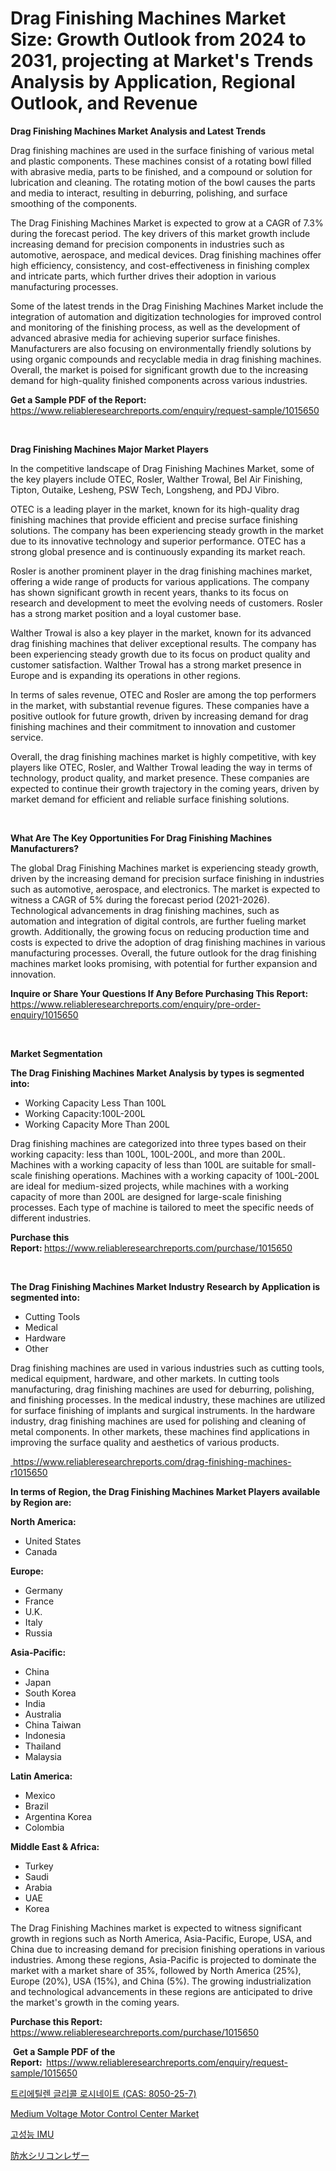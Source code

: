 <p><h1>Drag Finishing Machines Market Size: Growth Outlook from 2024 to 2031, projecting at Market's Trends Analysis by Application, Regional Outlook, and Revenue</h1></p><p><strong>Drag Finishing Machines Market Analysis and Latest Trends</strong></p>
<p><p>Drag finishing machines are used in the surface finishing of various metal and plastic components. These machines consist of a rotating bowl filled with abrasive media, parts to be finished, and a compound or solution for lubrication and cleaning. The rotating motion of the bowl causes the parts and media to interact, resulting in deburring, polishing, and surface smoothing of the components.</p><p>The Drag Finishing Machines Market is expected to grow at a CAGR of 7.3% during the forecast period. The key drivers of this market growth include increasing demand for precision components in industries such as automotive, aerospace, and medical devices. Drag finishing machines offer high efficiency, consistency, and cost-effectiveness in finishing complex and intricate parts, which further drives their adoption in various manufacturing processes.</p><p>Some of the latest trends in the Drag Finishing Machines Market include the integration of automation and digitization technologies for improved control and monitoring of the finishing process, as well as the development of advanced abrasive media for achieving superior surface finishes. Manufacturers are also focusing on environmentally friendly solutions by using organic compounds and recyclable media in drag finishing machines. Overall, the market is poised for significant growth due to the increasing demand for high-quality finished components across various industries.</p></p>
<p><strong>Get a Sample PDF of the Report:&nbsp;</strong> <a href="https://www.reliableresearchreports.com/enquiry/request-sample/1015650">https://www.reliableresearchreports.com/enquiry/request-sample/1015650</a></p>
<p>&nbsp;</p>
<p><strong>Drag Finishing Machines Major Market Players</strong></p>
<p><p>In the competitive landscape of Drag Finishing Machines Market, some of the key players include OTEC, Rosler, Walther Trowal, Bel Air Finishing, Tipton, Outaike, Lesheng, PSW Tech, Longsheng, and PDJ Vibro. </p><p>OTEC is a leading player in the market, known for its high-quality drag finishing machines that provide efficient and precise surface finishing solutions. The company has been experiencing steady growth in the market due to its innovative technology and superior performance. OTEC has a strong global presence and is continuously expanding its market reach.</p><p>Rosler is another prominent player in the drag finishing machines market, offering a wide range of products for various applications. The company has shown significant growth in recent years, thanks to its focus on research and development to meet the evolving needs of customers. Rosler has a strong market position and a loyal customer base.</p><p>Walther Trowal is also a key player in the market, known for its advanced drag finishing machines that deliver exceptional results. The company has been experiencing steady growth due to its focus on product quality and customer satisfaction. Walther Trowal has a strong market presence in Europe and is expanding its operations in other regions.</p><p>In terms of sales revenue, OTEC and Rosler are among the top performers in the market, with substantial revenue figures. These companies have a positive outlook for future growth, driven by increasing demand for drag finishing machines and their commitment to innovation and customer service.</p><p>Overall, the drag finishing machines market is highly competitive, with key players like OTEC, Rosler, and Walther Trowal leading the way in terms of technology, product quality, and market presence. These companies are expected to continue their growth trajectory in the coming years, driven by market demand for efficient and reliable surface finishing solutions.</p></p>
<p>&nbsp;</p>
<p><strong>What Are The Key Opportunities For Drag Finishing Machines Manufacturers?</strong></p>
<p><p>The global Drag Finishing Machines market is experiencing steady growth, driven by the increasing demand for precision surface finishing in industries such as automotive, aerospace, and electronics. The market is expected to witness a CAGR of 5% during the forecast period (2021-2026). Technological advancements in drag finishing machines, such as automation and integration of digital controls, are further fueling market growth. Additionally, the growing focus on reducing production time and costs is expected to drive the adoption of drag finishing machines in various manufacturing processes. Overall, the future outlook for the drag finishing machines market looks promising, with potential for further expansion and innovation.</p></p>
<p><strong>Inquire or Share Your Questions If Any Before Purchasing This Report:</strong> <a href="https://www.reliableresearchreports.com/enquiry/pre-order-enquiry/1015650">https://www.reliableresearchreports.com/enquiry/pre-order-enquiry/1015650</a></p>
<p>&nbsp;</p>
<p><strong>Market Segmentation</strong></p>
<p><strong>The Drag Finishing Machines Market Analysis by types is segmented into:</strong></p>
<p><ul><li>Working Capacity Less Than 100L</li><li>Working Capacity:100L-200L</li><li>Working Capacity More Than 200L</li></ul></p>
<p><p>Drag finishing machines are categorized into three types based on their working capacity: less than 100L, 100L-200L, and more than 200L. Machines with a working capacity of less than 100L are suitable for small-scale finishing operations. Machines with a working capacity of 100L-200L are ideal for medium-sized projects, while machines with a working capacity of more than 200L are designed for large-scale finishing processes. Each type of machine is tailored to meet the specific needs of different industries.</p></p>
<p><strong>Purchase this Report:&nbsp;</strong><a href="https://www.reliableresearchreports.com/purchase/1015650">https://www.reliableresearchreports.com/purchase/1015650</a></p>
<p>&nbsp;</p>
<p><strong>The Drag Finishing Machines Market Industry Research by Application is segmented into:</strong></p>
<p><ul><li>Cutting Tools</li><li>Medical</li><li>Hardware</li><li>Other</li></ul></p>
<p><p>Drag finishing machines are used in various industries such as cutting tools, medical equipment, hardware, and other markets. In cutting tools manufacturing, drag finishing machines are used for deburring, polishing, and finishing processes. In the medical industry, these machines are utilized for surface finishing of implants and surgical instruments. In the hardware industry, drag finishing machines are used for polishing and cleaning of metal components. In other markets, these machines find applications in improving the surface quality and aesthetics of various products.</p></p>
<p><a href="https://www.reliableresearchreports.com/drag-finishing-machines-r1015650">&nbsp;https://www.reliableresearchreports.com/drag-finishing-machines-r1015650</a></p>
<p><strong>In terms of Region, the Drag Finishing Machines Market Players available by Region are:</strong></p>
<p>
    <p> <strong> North America: </strong>
        <ul>
            <li>United States</li>
            <li>Canada</li>
        </ul>
        </p> 
    <p> <strong> Europe: </strong>
        <ul>
            <li>Germany</li>
            <li>France</li>
            <li>U.K.</li>
            <li>Italy</li>
            <li>Russia</li>
        </ul>
        </p> 
    <p> <strong> Asia-Pacific: </strong>
        <ul>
            <li>China</li>
            <li>Japan</li>
            <li>South Korea</li>
            <li>India</li>
            <li>Australia</li>
            <li>China Taiwan</li>
            <li>Indonesia</li>
            <li>Thailand</li>
            <li>Malaysia</li>
        </ul>
        </p> 
    <p> <strong> Latin America: </strong>
        <ul>
            <li>Mexico</li>
            <li>Brazil</li>
            <li>Argentina Korea</li>
            <li>Colombia</li>
        </ul>
        </p> 
    <p> <strong> Middle East & Africa: </strong>
        <ul>
            <li>Turkey</li>
            <li>Saudi</li>
            <li>Arabia</li>
            <li>UAE</li>
            <li>Korea</li>
        </ul>
    </p>
    </p>
<p><p>The Drag Finishing Machines market is expected to witness significant growth in regions such as North America, Asia-Pacific, Europe, USA, and China due to increasing demand for precision finishing operations in various industries. Among these regions, Asia-Pacific is projected to dominate the market with a market share of 35%, followed by North America (25%), Europe (20%), USA (15%), and China (5%). The growing industrialization and technological advancements in these regions are anticipated to drive the market's growth in the coming years.</p></p>
<p><strong>Purchase this Report: </strong><a href="https://www.reliableresearchreports.com/purchase/1015650">https://www.reliableresearchreports.com/purchase/1015650</a></p>
<p>&nbsp;<strong>Get a Sample PDF of the Report:&nbsp;&nbsp;</strong><a href="https://www.reliableresearchreports.com/enquiry/request-sample/1015650">https://www.reliableresearchreports.com/enquiry/request-sample/1015650</a></p>
<p><strong></strong></p>
<p><p><a href="https://medium.com/@kavonhansen15/%EB%8B%A4%EC%9D%8C-%EB%AC%B8%EC%9E%A5%EC%9D%84-%ED%95%9C%EA%B5%AD%EC%96%B4%EB%A1%9C-%EB%B2%88%EC%97%AD%ED%95%98%EC%8B%AD%EC%8B%9C%EC%98%A4-c71f893183b3">트리에틸렌 글리콜 로시네이트 (CAS: 8050-25-7)</a></p><p><a href="https://github.com/castoriffic/Market-Research-Report-List-5/blob/main/medium-voltage-motor-control-center-market.md">Medium Voltage Motor Control Center Market</a></p><p><a href="https://medium.com/@ralphyjames/%EA%B3%A0%EC%84%B1%EB%8A%A5-imu-%EC%8B%9C%EC%9E%A5-%EA%B7%9C%EB%AA%A8-%EC%A0%90%EC%9C%A0%EC%9C%A8-%EB%B0%8F-%ED%8A%B8%EB%A0%8C%EB%93%9C-%EB%B6%84%EC%84%9D-%EB%B3%B4%EA%B3%A0%EC%84%9C-%EC%B5%9C%EC%A2%85-%EC%82%AC%EC%9A%A9%EC%B2%98-%EB%94%94%ED%8E%9C%EC%8A%A4-%ED%95%AD%EA%B3%B5%EC%9A%B0%EC%A3%BC-%EC%82%B0%EC%97%85%EC%9A%A9-%ED%95%B4%EC%83%81-%EC%96%B4%ED%94%84%EB%A6%AC%EC%96%B4-%EA%B8%B0%ED%83%80-%EC%9B%90%EC%9E%AC%EB%A3%8C%EB%B3%84-%EB%B0%8F-2031%EB%85%84%EA%B9%8C%EC%A7%80-%EC%98%88%EC%B8%A1-4ea58a8a12e7">고성능 IMU</a></p><p><a href="https://medium.com/@munroco657/%E3%82%A6%E3%82%A9%E3%83%BC%E3%82%BF%E3%83%BC%E3%83%97%E3%83%AB%E3%83%BC%E3%83%95%E3%82%B7%E3%83%AA%E3%82%B3%E3%83%B3%E3%83%AC%E3%82%B6%E3%83%BC%E3%81%AE%E5%B8%82%E5%A0%B4%E3%82%B7%E3%82%A7%E3%82%A2-%E3%82%B5%E3%82%A4%E3%82%BA-%E3%83%88%E3%83%AC%E3%83%B3%E3%83%89-%E7%94%A3%E6%A5%AD%E5%88%86%E6%9E%90%E3%83%AC%E3%83%9D%E3%83%BC%E3%83%88-%E5%BF%9C%E7%94%A8%E5%88%A5-%E3%83%90%E3%83%83%E3%82%B0-%E3%82%B7%E3%83%A5%E3%83%BC%E3%82%BA-%E5%AD%90%E4%BE%9B%E7%94%A8%E5%93%81-%E5%AE%B6%E5%85%B7-%E8%87%AA%E5%8B%95%E8%BB%8A-%E3%81%9D%E3%81%AE%E4%BB%96-%E3%82%BF%E3%82%A4%E3%83%97%E5%88%A5-%E3%82%B7%E3%83%AA%E3%82%B3%E3%83%B3%E6%A8%B9%E8%84%82%E3%83%AC%E3%82%B6%E3%83%BC-%E3%82%B7%E3%83%AA%E3%82%B3%E3%83%B3%E3%83%A9%E3%83%90%E3%83%BC%E3%83%AC%E3%82%B6%E3%83%BC-%E3%81%8A%E3%82%88%E3%81%B3-809e8b77b954">防水シリコンレザー</a></p></p>